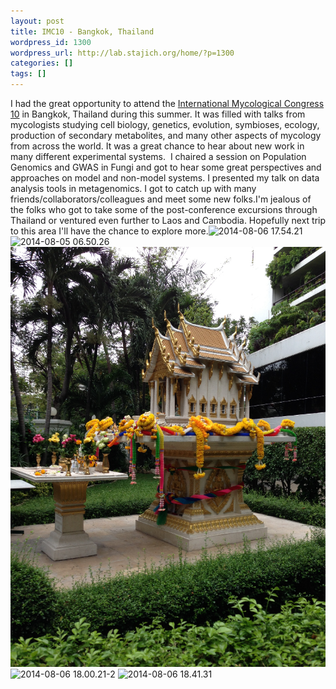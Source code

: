 ```yaml
---
layout: post
title: IMC10 - Bangkok, Thailand
wordpress_id: 1300
wordpress_url: http://lab.stajich.org/home/?p=1300
categories: []
tags: []
---
```

I had the great opportunity to attend the [International Mycological Congress 10](http://www.imc10.com/2014/home.html) in Bangkok, Thailand during this summer. It was filled with talks from mycologists studying cell biology, genetics, evolution, symbioses, ecology, production of secondary metabolites, and many other aspects of mycology from across the world. It was a great chance to hear about new work in many different experimental systems.  I chaired a session on Population Genomics and GWAS in Fungi and got to hear some great perspectives and approaches on model and non-model systems. I presented my talk on data analysis tools in metagenomics. I got to catch up with many friends/collaborators/colleagues and meet some new folks.I'm jealous of the folks who got to take some of the post-conference excursions through Thailand or ventured even further to Laos and Cambodia. Hopefully next trip to this area I'll have the chance to explore more.![2014-08-06 17.54.21](/images/wp_upload/2014/08/2014-08-06-17.54.21-768x1024.jpg) ![2014-08-05 06.50.26](/images/wp_upload/2014/08/2014-08-05-06.50.26-1024x368.jpg) ![2014-08-03 14.08.02](/images/wp_upload/2014/08/2014-08-03-14.08.02.jpg) ![2014-08-06 18.00.21-2](/images/wp_upload/2014/08/2014-08-06-18.00.21-2-767x1024.jpg) ![2014-08-06 18.41.31](/images/wp_upload/2014/08/2014-08-06-18.41.31-1024x1024.jpg)

